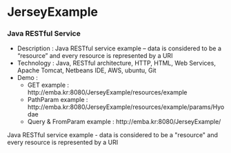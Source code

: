 # JerseyExample

<h3><strong>Java RESTful Service</strong></h3>

<ul>
  <li>Description : Java RESTful service example – data is considered to be a “resource” and every resource is represented by a URI </li>
  <li>Technology : Java, RESTful architecture, HTTP, HTML, Web Services, Apache Tomcat, Netbeans IDE, AWS, ubuntu, Git</li>
  <li>Demo :
    <ul>
      <li>GET example : http://emba.kr:8080/JerseyExample/resources/example</li>
      <li>PathParam example : http://emba.kr:8080/JerseyExample/resources/example/params/Hyodae</li>
      <li>Query & FromParam example : http://emba.kr:8080/JerseyExample/</li>
    </ul>
  </li>
</ul>

Java RESTful service example - data is considered to be a "resource" and every resource is represented by a URI
